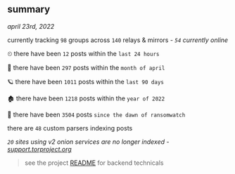 
## summary
_april 23rd, 2022_

currently tracking `98` groups across `140` relays & mirrors - _`54` currently online_

⏲ there have been `12` posts within the `last 24 hours`

🦈 there have been `297` posts within the `month of april`

🪐 there have been `1011` posts within the `last 90 days`

🏚 there have been `1218` posts within the `year of 2022`

🦕 there have been `3504` posts `since the dawn of ransomwatch`

there are `48` custom parsers indexing posts

_`20` sites using v2 onion services are no longer indexed - [support.torproject.org](https://support.torproject.org/onionservices/v2-deprecation/)_

> see the project [README](https://github.com/thetanz/ransomwatch#ransomwatch--) for backend technicals
